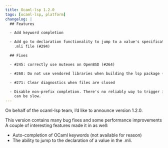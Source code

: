 ```yaml
---
title: Ocaml-lsp 1.2.0
tags: [ocaml-lsp, platform]
changelog: |
  ## Features

  - Add keyword completion

  - Add go to declaration functionality to jump to a value's specification in a
    .mli file (#294)

  ## Fixes

  - #245: correctly use mutexes on OpenBSD (#264)

  - #268: Do not use vendored libraries when building the lsp package (#260)

  - #271: Clear diagnostics when files are closed

  - Disable non-prefix completion. There's no reliably way to trigger it and it
    can be slow.
---
```


On behalf of the ocaml-lsp team, I’d like to announce version 1.2.0.

This version contains many bug fixes and some performance improvements A couple of interesting features made it in as well:

- Auto-completion of OCaml keywords (not available for reason)
- The ability to jump to the declaration of a value in the .mli.
